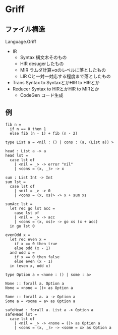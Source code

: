 # Griff

## ファイル構造

Language.Griff
- IR
  + Syntax 構文木そのもの
  + HIR    desugerしたもの
  + MIR    ラムダ計算+αのレベルに落としたもの
  + LIR    Cと一対一対応する程度まで落としたもの
- Trans Syntax to SyntaxとかHIR to HIRとか
- Reducer Syntax to HIRとかHIR to MIRとか
  + CodeGen コード生成

## 例

```
fib n =
  if n == 0 then 1
  else fib (n - 1) + fib (n - 2)

type List a = <nil : () | cons : (a, (List a)) >

head : List a -> a
head lst =
  case lst of
    | <nil = _> -> error "nil"
    | <cons = (x, _)> -> x

sum : List Int -> Int
sum lst =
  case lst of
    | <nil = _> -> 0
    | <cons = (x, xs)> -> x + sum xs

sumAcc lst =
  let rec go lst acc =
    case lst of
    | <nil = _> -> acc
    | <cons = (x, xs)> -> go xs (x + acc)
  in go lst 0

evenOdd x =
  let rec even x =
    if x == 0 then true
    else odd (x - 1)
  and odd x =
    if x == 0 then false
    else even (x - 1)
  in (even x, odd x)

type Option a = <none : () | some : a>

None :: forall a. Option a
None = <none = ()> as Option a

Some :: forall a. a -> Option a
Some a = <some = a> as Option a

safeHead : forall a. List a -> Option a
safeHead lst =
  case lst of
    | <nil = _> -> <none = ()> as Option a
    | <cons = (x, _)> -> <some = x> as Option a
```
